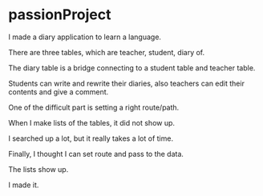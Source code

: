 # passionProject

I made a diary application to learn a language.

There are three tables, which are teacher, student, diary of.

The diary table is a bridge connecting to a student table and teacher table.

Students can write and rewrite their diaries, also teachers can edit their contents and give a comment.

One of the difficult part is setting a right route/path.

When I make lists of the tables, it did not show up. 

I searched up a lot, but it really takes a lot of time.

Finally, I thought I can set route and pass to the data.

The lists show up.

I made it.
